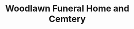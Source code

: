 ---
title: "Woodlawn Funeral Home and Cemtery"
url: /lacey/woodlawn-funeral-home-and-cemtery/
shop: Bestattungen
---
